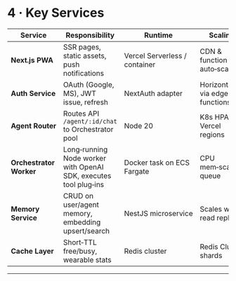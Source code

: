 # 4 · Key Services

| Service                 | Responsibility                                                   | Runtime                       | Scaling                       |
| ----------------------- | ---------------------------------------------------------------- | ----------------------------- | ----------------------------- |
| **Next.js PWA**         | SSR pages, static assets, push notifications                     | Vercel Serverless / container | CDN & function auto‑scale     |
| **Auth Service**        | OAuth (Google, MS), JWT issue, refresh                           | NextAuth adapter              | Horizontal via edge functions |
| **Agent Router**        | Routes API `/agent/:id/chat` to Orchestrator pool                | Node 20                       | K8s HPA / Vercel regions      |
| **Orchestrator Worker** | Long‑running Node worker with OpenAI SDK, executes tool plug‑ins | Docker task on ECS Fargate    | CPU mem‑scale queue           |
| **Memory Service**      | CRUD on user/agent memory, embedding upsert/search               | NestJS microservice           | Scales w/ DB read replicas    |
| **Cache Layer**         | Short‑TTL free/busy, wearable stats                              | Redis cluster                 | Redis Cluster shards          |

---
